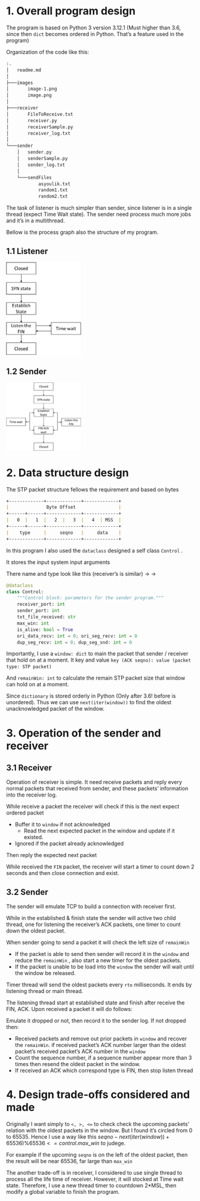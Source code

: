 # 1. Overall program design

The program is based on Python 3 version 3.12.1 (Must higher than 3.6, since then `dict` becomes ordered in Python. That’s a feature used in the program)

Organization of the code like this:

```markdown
:.
│   readme.md
│
├───images
│       image-1.png
│       image.png
│
├───receiver
│       FileToReceive.txt
│       receiver.py
│       receiverSample.py
│       receiver_log.txt
│
└───sender
    │   sender.py
    │   senderSample.py
    │   sender_log.txt
    │
    └───sendFiles
            asyoulik.txt
            random1.txt
            random2.txt
```

The task of listener is much simpler than sender,  since listener is in a single thread (expect Time Wait state).  The sender need process much more jobs and it’s in a multithread.

Bellow is the process graph also the structure of my program.

## 1.1 Listener

<img src="./images/image.png" width="200">


## 1.2 Sender

<img src="./images/image-1.png" width="200">

# 2. Data structure design

The STP packet structure fellows the requirement and based on bytes

```markdown
+-------------+-------------+-------------+
|              Byte Offset                |
+------+------+-------------+-------------+
|   0  |   1  |   2  |   3  |   4  | MSS  |
+------+------+-------------+-------------+
|    type     |     seqno   |     data    |
+-------------+-------------+-------------+
```

In this program I also used the `dataclass` designed a self class `Control` .

It stores the input system input arguments 

There name and type look like this (receiver’s is similar)  → →

```python
@dataclass
class Control:
    """Control block: parameters for the sender program."""
    receiver_port: int
    sender_port: int
    txt_file_received: str
    max_win: int         
    is_alive: bool = True
    ori_data_recv: int = 0; ori_seg_recv: int = 0
    dup_seg_recv: int = 0; dup_seg_snd: int = 0
```

Importantly, I use a `window: dict` to main the packet that sender / receiver that hold on at a moment. It key and value `key (ACK seqno): value (packet type: STP packet)`

And `remainWin: int` to calculate the remain STP packet size that window can hold on at a moment.

Since `dictionary` is stored orderly in Python (Only after 3.6! before is unordered). Thus we can use `next(iter(window))` to find the oldest unacknowledged packet of the window.

# 3. Operation of the sender and receiver

## 3.1 Receiver

Operation of receiver is simple.  It need receive packets and reply every normal packets that received from sender, and these packets’ information into the receiver log.

While receive a packet the receiver will check if this is the next expect ordered packet

- Buffer it to `window` if not acknowledged
    - Read the next expected packet in the window and update if it existed.
- Ignored if the packet already acknowledged

Then reply the expected next packet

While received the `FIN` packet, the receiver will start a timer to count down 2 seconds and then close connection and exist.

## 3.2 Sender

The sender will emulate TCP to build a connection with receiver first.

While in the established & finish state the sender will active two child thread, one for listening the receiver’s ACK packets, one timer to count down the oldest packet.

When sender going to send a packet it will check the left size of `remainWin`

- If the packet is able to send then sender will record it in the `window` and reduce the `remainWin` , also start a new timer for the oldest packets.
- If the packet is unable to be load into the `window` the sender will wait until the window be released.

Timer thread will send the oldest packets every `rto` milliseconds.  It ends by listening thread or main thread.

The listening thread start at established state and finish after receive the FIN, ACK.  Upon received a packet it will do follows:

Emulate it dropped or not, then record it to the sender log. If not dropped then:

- Received packets and remove out prior packets in `window` and recover the `remainWin`. if received packet’s ACK number larger than the oldest packet’s received packet’s ACK number in the `window`
- Count the sequence number, if a sequence number appear more than 3 times then resend the oldest packet in the window.
- If received an ACK which correspond type is FIN, then stop listen thread

# 4. Design trade-offs considered and made

Originally I want simply to `<, >, <=` to check check the upcoming packets’ relation with the oldest packets in the window.  But I found it’s circled from 0 to 65535. Hence I use a way like this $seqno - next(iter(window))+ 65536) \% 65536 <= control.max\_win$ to judege.

For example if the upcoming `seqno` is on the left of the oldest packet, then the result will be near 65536, far large than `max_win`

The another trade-off is in receiver, I considered to use single thread to process all the life time of receiver.  However, it will stocked at Time wait state.  Therefore, I use a new thread timer to countdown 2*MSL, then modify a global variable to finish the program.